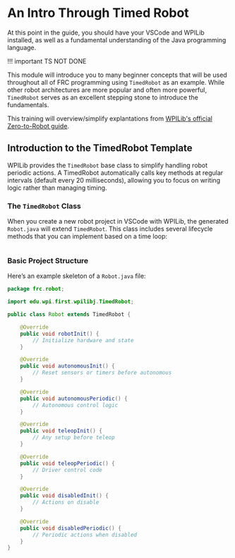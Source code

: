 # An Intro Through Timed Robot
At this point in the guide, you should have your VSCode and WPILib installed, as well as a fundamental understanding of the Java programming language. 

!!! important
    TS NOT DONE

This module will introduce you to many beginner concepts that will be used throughout all of FRC programming using `TimedRobot` as an example. While other robot architectures are more popular and often more powerful, `TimedRobot` serves as an excellent stepping stone to introduce the fundamentals. 

This training will overview/simplify explantations from [WPILib's official Zero-to-Robot guide](https://docs.wpilib.org/en/stable/docs/zero-to-robot/step-1/index.html). 

## Introduction to the TimedRobot Template

WPILib provides the `TimedRobot` base class to simplify handling robot periodic actions. A TimedRobot automatically calls key methods at regular intervals (default every 20 milliseconds), allowing you to focus on writing logic rather than managing timing.

### The `TimedRobot` Class

When you create a new robot project in VSCode with WPILib, the generated `Robot.java` will extend `TimedRobot`. This class includes several lifecycle methods that you can implement based on a time loop:

```java

```



### Basic Project Structure

Here’s an example skeleton of a `Robot.java` file:

```java
package frc.robot;

import edu.wpi.first.wpilibj.TimedRobot;

public class Robot extends TimedRobot {

    @Override
    public void robotInit() {
        // Initialize hardware and state
    }

    @Override
    public void autonomousInit() {
        // Reset sensors or timers before autonomous
    }

    @Override
    public void autonomousPeriodic() {
        // Autonomous control logic
    }

    @Override
    public void teleopInit() {
        // Any setup before teleop
    }

    @Override
    public void teleopPeriodic() {
        // Driver control code
    }

    @Override
    public void disabledInit() {
        // Actions on disable
    }

    @Override
    public void disabledPeriodic() {
        // Periodic actions when disabled
    }
}
```
